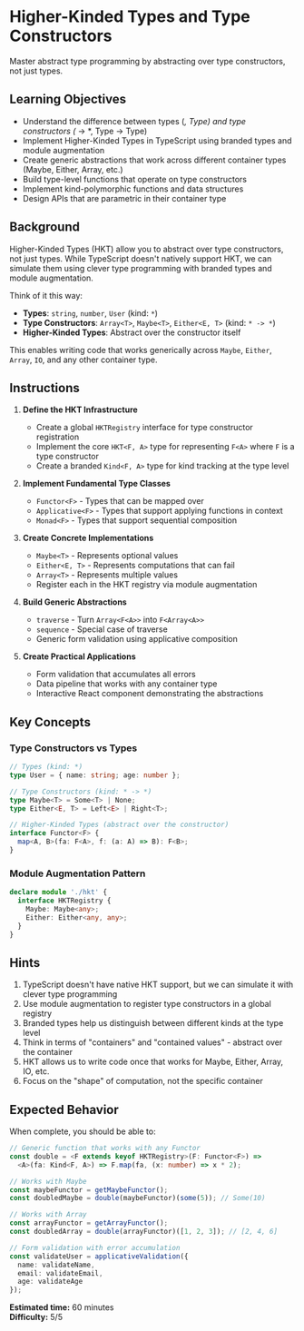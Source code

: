 # Higher-Kinded Types and Type Constructors

Master abstract type programming by abstracting over type constructors, not just types.

## Learning Objectives

- Understand the difference between types (*, Type) and type constructors (* -> *, Type -> Type)
- Implement Higher-Kinded Types in TypeScript using branded types and module augmentation
- Create generic abstractions that work across different container types (Maybe, Either, Array, etc.)
- Build type-level functions that operate on type constructors
- Implement kind-polymorphic functions and data structures
- Design APIs that are parametric in their container type

## Background

Higher-Kinded Types (HKT) allow you to abstract over type constructors, not just types. While TypeScript doesn't natively support HKT, we can simulate them using clever type programming with branded types and module augmentation.

Think of it this way:
- **Types**: `string`, `number`, `User` (kind: `*`)
- **Type Constructors**: `Array<T>`, `Maybe<T>`, `Either<E, T>` (kind: `* -> *`)
- **Higher-Kinded Types**: Abstract over the constructor itself

This enables writing code that works generically across `Maybe`, `Either`, `Array`, `IO`, and any other container type.

## Instructions

1. **Define the HKT Infrastructure**
   - Create a global `HKTRegistry` interface for type constructor registration
   - Implement the core `HKT<F, A>` type for representing `F<A>` where `F` is a type constructor
   - Create a branded `Kind<F, A>` type for kind tracking at the type level

2. **Implement Fundamental Type Classes**
   - `Functor<F>` - Types that can be mapped over
   - `Applicative<F>` - Types that support applying functions in context
   - `Monad<F>` - Types that support sequential composition

3. **Create Concrete Implementations**
   - `Maybe<T>` - Represents optional values
   - `Either<E, T>` - Represents computations that can fail
   - `Array<T>` - Represents multiple values
   - Register each in the HKT registry via module augmentation

4. **Build Generic Abstractions**
   - `traverse` - Turn `Array<F<A>>` into `F<Array<A>>`
   - `sequence` - Special case of traverse
   - Generic form validation using applicative composition

5. **Create Practical Applications**
   - Form validation that accumulates all errors
   - Data pipeline that works with any container type
   - Interactive React component demonstrating the abstractions

## Key Concepts

### Type Constructors vs Types

```typescript
// Types (kind: *)
type User = { name: string; age: number };

// Type Constructors (kind: * -> *)
type Maybe<T> = Some<T> | None;
type Either<E, T> = Left<E> | Right<T>;

// Higher-Kinded Types (abstract over the constructor)
interface Functor<F> {
  map<A, B>(fa: F<A>, f: (a: A) => B): F<B>;
}
```

### Module Augmentation Pattern

```typescript
declare module './hkt' {
  interface HKTRegistry {
    Maybe: Maybe<any>;
    Either: Either<any, any>;
  }
}
```

## Hints

1. TypeScript doesn't have native HKT support, but we can simulate it with clever type programming
2. Use module augmentation to register type constructors in a global registry
3. Branded types help us distinguish between different kinds at the type level
4. Think in terms of "containers" and "contained values" - abstract over the container
5. HKT allows us to write code once that works for Maybe, Either, Array, IO, etc.
6. Focus on the "shape" of computation, not the specific container

## Expected Behavior

When complete, you should be able to:

```typescript
// Generic function that works with any Functor
const double = <F extends keyof HKTRegistry>(F: Functor<F>) =>
  <A>(fa: Kind<F, A>) => F.map(fa, (x: number) => x * 2);

// Works with Maybe
const maybeFunctor = getMaybeFunctor();
const doubledMaybe = double(maybeFunctor)(some(5)); // Some(10)

// Works with Array  
const arrayFunctor = getArrayFunctor();
const doubledArray = double(arrayFunctor)([1, 2, 3]); // [2, 4, 6]

// Form validation with error accumulation
const validateUser = applicativeValidation({
  name: validateName,
  email: validateEmail,
  age: validateAge
});
```

**Estimated time:** 60 minutes  
**Difficulty:** 5/5